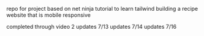 repo for project based on net ninja tutorial to learn tailwind building a recipe website that is mobile responsive

completed through video 2
updates 7/13
updates 7/14
updates 7/16
